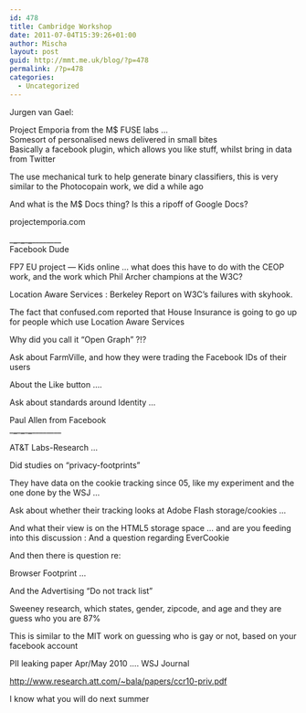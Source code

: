 ```yaml
---
id: 478
title: Cambridge Workshop
date: 2011-07-04T15:39:26+01:00
author: Mischa
layout: post
guid: http://mmt.me.uk/blog/?p=478
permalink: /?p=478
categories:
  - Uncategorized
---
```

Jurgen van Gael:

Project Emporia from the M$ FUSE labs &#8230;  
Somesort of personalised news delivered in small bites  
Basically a facebook plugin, which allows you like stuff, whilst bring in data from Twitter

The use mechanical turk to help generate binary classifiers, this is very similar to the Photocopain work, we did a while ago

And what is the M$ Docs thing? Is this a ripoff of Google Docs?

projectemporia.com

\___\___\___\___\___\___\___\_____  
Facebook Dude

FP7 EU project &#8212; Kids online &#8230; what does this have to do with the CEOP work, and the work which Phil Archer champions at the W3C?

Location Aware Services : Berkeley Report on W3C&#8217;s failures with skyhook. 

The fact that confused.com reported that House Insurance is going to go up for people which use Location Aware Services

Why did you call it &#8220;Open Graph&#8221; ?!?

Ask about FarmVille, and how they were trading the Facebook IDs of their users 

About the Like button &#8230;. 

Ask about standards around Identity &#8230;

Paul Allen from Facebook  
\___\___\___\___\___\___\___\_____

AT&T Labs-Research &#8230; 

Did studies on &#8220;privacy-footprints&#8221;

They have data on the cookie tracking since 05, like my experiment and the one done by the WSJ &#8230;

Ask about whether their tracking looks at Adobe Flash storage/cookies &#8230; 

And what their view is on the HTML5 storage space &#8230; and are you feeding into this discussion : And a question regarding EverCookie

And then there is question re: 

Browser Footprint &#8230; 

And the Advertising &#8220;Do not track list&#8221; 

Sweeney research, which states, gender, zipcode, and age and they are guess who you are 87%

This is similar to the MIT work on guessing who is gay or not, based on your facebook account

PII leaking paper Apr/May 2010 &#8230;. WSJ Journal 

http://www.research.att.com/~bala/papers/ccr10-priv.pdf

I know what you will do next summer